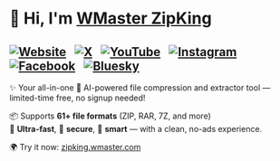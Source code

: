 # 👋 Hi, I'm [WMaster ZipKing](https://zipking.wmaster.com/)

[![Website](https://img.shields.io/badge/Website-ZipKing-00D1AE?style=flat&logo=google-chrome&logoColor=white)](https://zipking.wmaster.com/)
&nbsp;
[![X](https://img.shields.io/badge/X(Twitter)-Follow-00D1AE?style=flat&logo=twitter&logoColor=white)](https://x.com/ZipkingOfficial)
&nbsp;
[![YouTube](https://img.shields.io/badge/YouTube-Subscribe-00D1AE?style=flat&logo=youtube&logoColor=white)](https://www.youtube.com/@WMasterZipKingofficial)
&nbsp;
[![Instagram](https://img.shields.io/badge/Instagram-Profile-00D1AE?style=flat&logo=instagram&logoColor=white)](https://www.instagram.com/wmaster_zipking/)
&nbsp;
[![Facebook](https://img.shields.io/badge/Facebook-Page-00D1AE?style=flat&logo=facebook&logoColor=white)](https://www.facebook.com/WMasterZipKing)
&nbsp;
[![Bluesky](https://img.shields.io/badge/Bluesky-Profile-00D1AE?style=flat&logo=bluesky&logoColor=white)](https://bsky.app/profile/wmaster-zipking.bsky.social)
---

✨ Your all-in-one 🤖 AI-powered file compression and extractor tool — limited-time free, no signup needed!

📦 Supports **61+ file formats** (ZIP, RAR, 7Z, and more)  
🚀 **Ultra-fast**, 🔐 **secure**, 🧠 **smart** — with a clean, no-ads experience.

🌍 Try it now: [zipking.wmaster.com](https://zipking.wmaster.com/)
